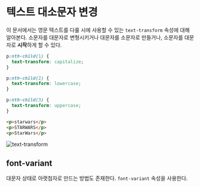 # 텍스트 대소문자 변경
이 문서에서는 영문 텍스트를 다룰 시에 사용할 수 있는 `text-transform` 속성에 대해 알아본다. 소문자를 대문자로 변형시키거나 대문자를 소문자로 만들거나, 소문자를 대문자로 **시작**하게 할 수 있다.

```css
p:nth-child(1) {
  text-transform: capitalize;
}

p:nth-child(2) {
  text-transform: lowercase;
}

p:nth-child(3) {
  text-transform: uppercase;
}
```

```html
<p>starwars</p>
<p>STARWARS</p>
<p>StarWars</p>
```

![text-transform](https://drive.google.com/uc?export=view&id=1A00K8hEA2kRv1v7CRWHNO0Wq9Y_54U7x)

## font-variant
대문자 상태로 아랫첨자로 만드는 방법도 존재한다. `font-variant` 속성을 사용한다.